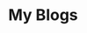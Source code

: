 # My Blogs

<!-- - [Article 1](Article.md)
- [Article 2](Article2.md)
- [Article 3](Article3.md) -->
<blogPage-Blog/>
